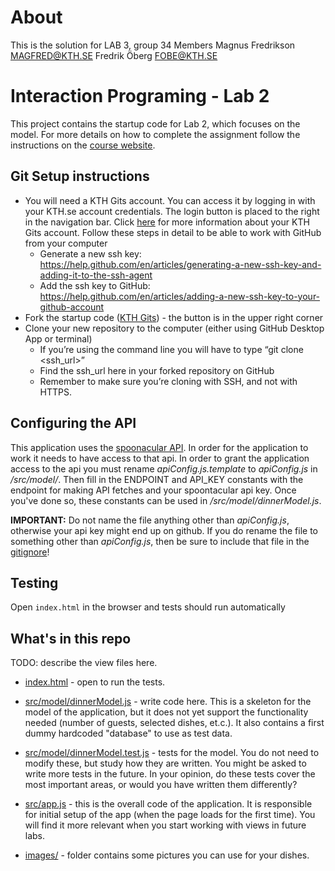# About 
This is the solution for LAB 3, group 34
Members
Magnus Fredrikson MAGFRED@KTH.SE
Fredrik Öberg FOBE@KTH.SE  

# Interaction Programing - Lab 2
This project contains the startup code for Lab 2, which focuses on the model. For more details on how to complete the 
assignment follow the instructions on the 
[course website](https://kth.instructure.com/courses/19629/assignments/100300).

## Git Setup instructions
* You will need a KTH Gits account. You can access it by logging in with your KTH.se account credentials. The login button is placed to the right in the navigation bar. Click [here](https://intra.kth.se/en/it/programvara-o-system/system/kth-github/kth-github-1.500062) for more information about your KTH Gits account.
Follow these steps in detail to be able to work with GitHub from your computer
    * Generate a new ssh key: 
    https://help.github.com/en/articles/generating-a-new-ssh-key-and-adding-it-to-the-ssh-agent
    * Add the ssh key to GitHub: 
    https://help.github.com/en/articles/adding-a-new-ssh-key-to-your-github-account
* Fork the startup code ([KTH Gits](https://gits-15.sys.kth.se/iprog/dinnerplanner-html/tree/lab1-with-tests)) - 
the button is in the upper right corner
* Clone your new repository to the computer (either using GitHub Desktop App or terminal)
    * If you’re using the command line you will have to type “git clone <ssh_url>”
    * Find the ssh_url here in your forked repository on GitHub
    * Remember to make sure you’re cloning with SSH, and not with HTTPS. 

## Configuring the API
This application uses the [spoonacular API](https://rapidapi.com/spoonacular/api/recipe-food-nutrition). In order for 
the application to work it needs to have access to that api. In order to grant the application access to the api you 
must rename *apiConfig.js.template* to *apiConfig.js* in */src/model/*. Then fill in the ENDPOINT and API_KEY 
constants with the endpoint for making API fetches and your spoontacular api key. Once you've done so, these 
constants can be used in */src/model/dinnerModel.js*.  

**IMPORTANT:** Do not name the file anything other than *apiConfig.js*, otherwise your api key might end up on 
github. If you do rename the file to something other than *apiConfig.js*, then be sure to include that file in the 
[gitignore](https://git-scm.com/docs/gitignore)!

## Testing
Open `index.html` in the browser and tests should run automatically

## What's in this repo
TODO: describe the view files here.
* [index.html](/index.html) - open to run the tests. 
* [src/model/dinnerModel.js](/src/model/dinnerModel.js) - write code here. This is a skeleton for the model of the 
application, but it does not yet support the functionality needed (number of guests, selected dishes, et.c.). It also 
contains a first dummy hardcoded "database" to use as test data.
* [src/model/dinnerModel.test.js](/src/model/dinnerModel.test.js) - tests for the model. You do not need to modify 
these, but study how they are written. You might be asked to write more tests in the future. In your opinion, do 
these tests cover the most important areas, or would you have written them differently? 

* [src/app.js](/src/app.js) - this is the overall code of the application. It is responsible for initial setup of the 
app (when the page loads for the first time). You will find it more relevant when you start working with views in 
future labs.
* [images/](/images) - folder contains some pictures you can use for your dishes.



